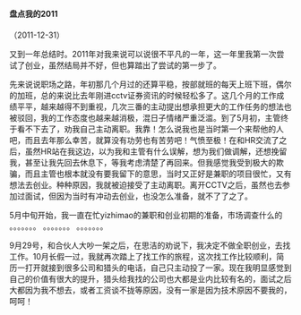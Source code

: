 
#### 盘点我的2011
（2011-12-31）

又到一年总结时。2011年对我来说可以说很不平凡的一年，这一年里我第一次尝试了创业，虽然结局并不好，但也算踏出了尝试的第一步了。

先来说说职场之路，年初那几个月过的还算平稳，按部就班的每天上班下班，偶尔的加班，总的来说比去年刚进cctv证券资讯的时候轻松多了。这几个月的工作成绩平平，越来越得不到重视，几次三番的主动提出想承担更大的工作任务的想法也被驳回，我的工作态度也越来越消极，混日子情绪严重泛滥。到了5月初，主管终于看不下去了，劝我自己主动离职。我靠！怎么说我也是当时第一个来帮他的人吧，而且去年那么幸苦，就算没有功劳也有苦劳吧！气愤至极！在和HR交流了之后，虽然HR站在我这边，以为我和主管有什么误解，想为我们做调解，还想挽留我，甚至让我先回去休息下，等我考虑清楚了再回来。但我感觉我受到极大的欺骗，而且主管也根本就没有要我留下的意思，当时又正好是兼职的项目很忙，又有想法去创业。种种原因，我就被迫接受了主动离职。离开CCTV之后，虽然也去参加过面试，但因为当时有冲动去创业，也没怎么准备，就不了了之了。

5月中旬开始，我一直在忙yizhimao的兼职和创业初期的准备，市场调查什么的
。。。。。。。
。。。。。。。
。。。。。。。

9月29号，和合伙人大吵一架之后，在思洁的劝说下，我决定不做全职创业，去找工作。10月长假一过，我就再次踏上了找工作的旅程，这次找工作比较顺利，简历一打开就接到很多公司和猎头的电话，自己只主动投了一家。现在我明显感觉到自己的价值有很大的提升，猎头给我找的公司也大都是业内比较有名的，面试之后大都因为我不想去，或者工资谈不拢等原因，没有一家是因为技术原因不要我的，呵呵！
